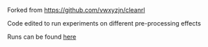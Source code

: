 Forked from https://github.com/vwxyzjn/cleanrl

Code edited to run experiments on different pre-processing effects

Runs can be found [here](https://wandb.ai/sayf/atari-set-3/reports/Evaluating-the-Effect-of-Design-Decisions-in-Model-Free-Reinforcement-Learning--Vmlldzo5OTUxNDU0?accessToken=4urerbs7bbulm8fwkhtc1q8litw5scuh35ku8xvx2nmtr5f9l4ngvti58ytms41e)
